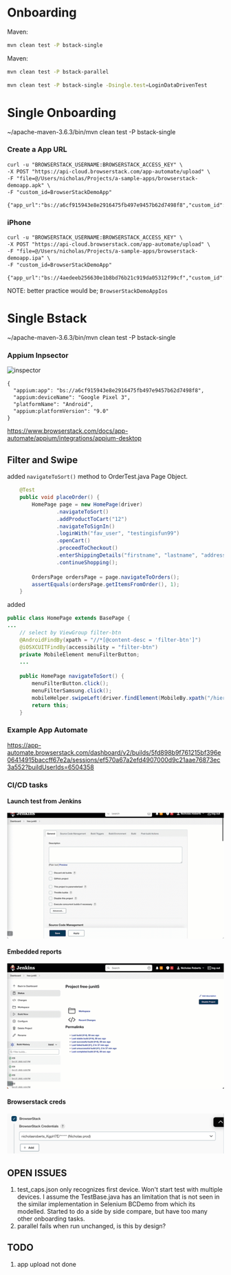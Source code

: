 # Onboarding

  Maven:
  ```sh
mvn clean test -P bstack-single
  ```

  Maven:
  ```sh
mvn clean test -P bstack-parallel
  ```

  ```sh
mvn clean test -P bstack-single -Dsingle.test=LoginDataDrivenTest
  ```

# Single Onboarding

~/apache-maven-3.6.3/bin/mvn clean test -P bstack-single  

### Create a App URL

```
curl -u "BROWSERSTACK_USERNAME:BROWSERSTACK_ACCESS_KEY" \
-X POST "https://api-cloud.browserstack.com/app-automate/upload" \
-F "file=@/Users/nicholas/Projects/a-sample-apps/browserstack-demoapp.apk" \
-F "custom_id=BrowserStackDemoApp"
```

```
{"app_url":"bs://a6cf915943e8e2916475fb497e9457b62d7498f8","custom_id":"BrowserStackDemoApp","shareable_id":"BROWSERSTACK_USERNAME/BrowserStackDemoApp"}%   
```


### iPhone


```
curl -u "BROWSERSTACK_USERNAME:BROWSERSTACK_ACCESS_KEY" \
-X POST "https://api-cloud.browserstack.com/app-automate/upload" \
-F "file=@/Users/nicholas/Projects/a-sample-apps/browserstack-demoapp.ipa" \
-F "custom_id=BrowserStackDemoApp"
```

```
{"app_url":"bs://4aedeeb256630e1b8bd76b21c919da05312f99cf","custom_id":"BrowserStackDemoApp","shareable_id":"BROWSERSTACK_USERNAME/BrowserStackDemoApp"}% 
```

NOTE: better practice would be;
```BrowserStackDemoAppIos```


# Single Bstack

~/apache-maven-3.6.3/bin/mvn clean test -P bstack-single

### Appium Inpsector

 ![inspector](/docs/inspector.gif)

```
{
  "appium:app": "bs://a6cf915943e8e2916475fb497e9457b62d7498f8",
  "appium:deviceName": "Google Pixel 3",
  "platformName": "Android",
  "appium:platformVersion": "9.0"
}
```

https://www.browserstack.com/docs/app-automate/appium/integrations/appium-desktop


## Filter and Swipe

added ```navigateToSort()``` method to OrderTest.java Page Object.

```java
    @Test
    public void placeOrder() {
        HomePage page = new HomePage(driver)
                .navigateToSort()
                .addProductToCart("12")
                .navigateToSignIn()
                .loginWith("fav_user", "testingisfun99")
                .openCart()
                .proceedToCheckout()
                .enterShippingDetails("firstname", "lastname", "address", "state", "12345")
                .continueShopping();

        OrdersPage ordersPage = page.navigateToOrders();
        assertEquals(ordersPage.getItemsFromOrder(), 1);
    }
```

added 

```java
public class HomePage extends BasePage {
...    
    // select by ViewGroup filter-btn
    @AndroidFindBy(xpath = "//*[@content-desc = 'filter-btn']")
    @iOSXCUITFindBy(accessibility = "filter-btn")
    private MobileElement menuFilterButton;
    ...

    public HomePage navigateToSort() {
        menuFilterButton.click();
        menuFilterSamsung.click();
        mobileHelper.swipeLeft(driver.findElement(MobileBy.xpath("/hierarchy/android.widget.FrameLayout/android.widget.LinearLayout/android.widget.FrameLayout/android.widget.FrameLayout/android.view.ViewGroup/android.view.ViewGroup")));
        return this;
    }


```

### Example App Automate

https://app-automate.browserstack.com/dashboard/v2/builds/5fd898b9f761215bf396e06414915baccff67e2a/sessions/ef570a67a2efd4907000d9c21aae76873ec3a552?buildUserIds=6504358

### CI/CD tasks 

#### Launch test from Jenkins
![Jenkins Pipelie](./docs/jenkins-pipeline.gif)
  
#### Embedded reports
![Jenkins Pipelie](./docs/jenkins-report.gif)

#### Browserstack creds
![Jenkins Pipelie](./docs/browserstack-plugin-creds.png)

## OPEN ISSUES

1. test_caps.json only recognizes first device. Won't start test with multiple devices. I assume the TestBase.java has an limitation that is not seen in the similar implementation in Selenium BCDemo from which its modelled. Started to do a side by side compare, but have too many other onboarding tasks. 
2. parallel fails when run unchanged, is this by design? 

## TODO 
1. app upload not done